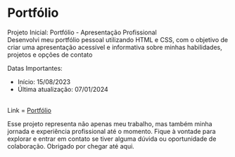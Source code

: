 <h1>Portfólio</h1>

Projeto Inicial: Portfólio - Apresentação Profissional<br>
Desenvolvi meu portfólio pessoal utilizando HTML e CSS, com o objetivo de criar uma apresentação acessível e informativa sobre minhas habilidades, projetos e opções de contato

Datas Importantes: 
<ul>
  <li>Início: 15/08/2023</li>
  <li>Última atualização: 07/01/2024</li><br>
</ul>

Link = <a href="https://caiorossi00.github.io/Portfolio/">Portfólio</a>

Esse projeto representa não apenas meu trabalho, mas também minha jornada e experiência profissional até o momento. Fique à vontade para explorar e entrar em contato se tiver alguma dúvida ou oportunidade de colaboração. Obrigado por chegar até aqui.

